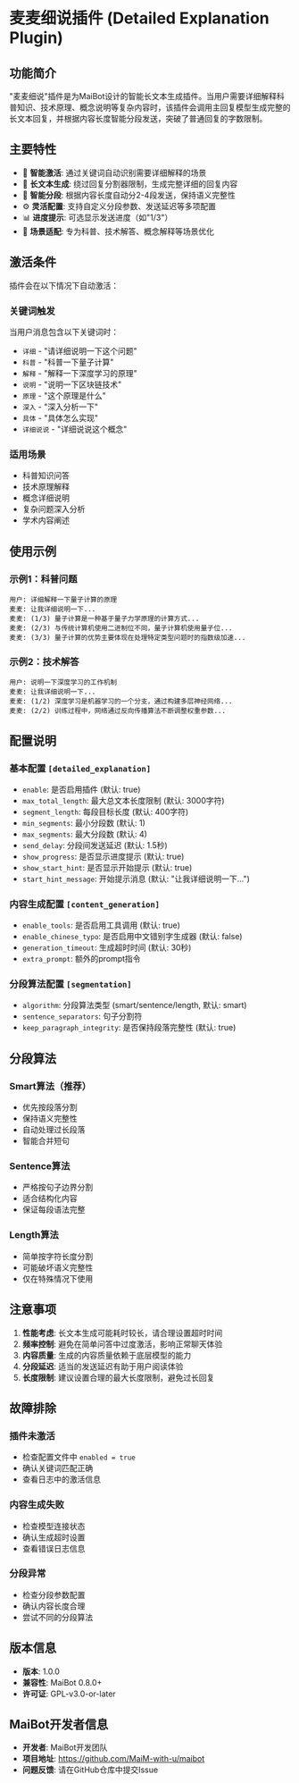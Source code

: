 # 麦麦细说插件 (Detailed Explanation Plugin)

## 功能简介

"麦麦细说"插件是为MaiBot设计的智能长文本生成插件。当用户需要详细解释科普知识、技术原理、概念说明等复杂内容时，该插件会调用主回复模型生成完整的长文本回复，并根据内容长度智能分段发送，突破了普通回复的字数限制。

## 主要特性

- 🧠 **智能激活**: 通过关键词自动识别需要详细解释的场景
- 📝 **长文本生成**: 绕过回复分割器限制，生成完整详细的回复内容
- 🔄 **智能分段**: 根据内容长度自动分2-4段发送，保持语义完整性
- ⚙️ **灵活配置**: 支持自定义分段参数、发送延迟等多项配置
- 📊 **进度提示**: 可选显示发送进度（如"1/3"）
- 🎯 **场景适配**: 专为科普、技术解答、概念解释等场景优化

## 激活条件

插件会在以下情况下自动激活：

### 关键词触发
当用户消息包含以下关键词时：
- `详细` - "请详细说明一下这个问题"
- `科普` - "科普一下量子计算"
- `解释` - "解释一下深度学习的原理"
- `说明` - "说明一下区块链技术"
- `原理` - "这个原理是什么"
- `深入` - "深入分析一下"
- `具体` - "具体怎么实现"
- `详细说说` - "详细说说这个概念"

### 适用场景
- 科普知识问答
- 技术原理解释
- 概念详细说明
- 复杂问题深入分析
- 学术内容阐述

## 使用示例

### 示例1：科普问题
```
用户: 详细解释一下量子计算的原理
麦麦: 让我详细说明一下...
麦麦: (1/3) 量子计算是一种基于量子力学原理的计算方式...
麦麦: (2/3) 与传统计算机使用二进制位不同，量子计算机使用量子位...
麦麦: (3/3) 量子计算的优势主要体现在处理特定类型问题时的指数级加速...
```

### 示例2：技术解答
```
用户: 说明一下深度学习的工作机制
麦麦: 让我详细说明一下...
麦麦: (1/2) 深度学习是机器学习的一个分支，通过构建多层神经网络...
麦麦: (2/2) 训练过程中，网络通过反向传播算法不断调整权重参数...
```

## 配置说明

### 基本配置 `[detailed_explanation]`

- `enable`: 是否启用插件 (默认: true)
- `max_total_length`: 最大总文本长度限制 (默认: 3000字符)
- `segment_length`: 每段目标长度 (默认: 400字符)
- `min_segments`: 最小分段数 (默认: 1)
- `max_segments`: 最大分段数 (默认: 4)
- `send_delay`: 分段间发送延迟 (默认: 1.5秒)
- `show_progress`: 是否显示进度提示 (默认: true)
- `show_start_hint`: 是否显示开始提示 (默认: true)
- `start_hint_message`: 开始提示消息 (默认: "让我详细说明一下...")

### 内容生成配置 `[content_generation]`

- `enable_tools`: 是否启用工具调用 (默认: true)
- `enable_chinese_typo`: 是否启用中文错别字生成器 (默认: false)
- `generation_timeout`: 生成超时时间 (默认: 30秒)
- `extra_prompt`: 额外的prompt指令

### 分段算法配置 `[segmentation]`

- `algorithm`: 分段算法类型 (smart/sentence/length, 默认: smart)
- `sentence_separators`: 句子分割符
- `keep_paragraph_integrity`: 是否保持段落完整性 (默认: true)

## 分段算法

### Smart算法（推荐）
- 优先按段落分割
- 保持语义完整性
- 自动处理过长段落
- 智能合并短句

### Sentence算法
- 严格按句子边界分割
- 适合结构化内容
- 保证每段语法完整

### Length算法
- 简单按字符长度分割
- 可能破坏语义完整性
- 仅在特殊情况下使用

## 注意事项

1. **性能考虑**: 长文本生成可能耗时较长，请合理设置超时时间
2. **频率控制**: 避免在简单问答中过度激活，影响正常聊天体验
3. **内容质量**: 生成的内容质量依赖于底层模型的能力
4. **分段延迟**: 适当的发送延迟有助于用户阅读体验
5. **长度限制**: 建议设置合理的最大长度限制，避免过长回复

## 故障排除

### 插件未激活
- 检查配置文件中 `enabled = true`
- 确认关键词匹配正确
- 查看日志中的激活信息

### 内容生成失败
- 检查模型连接状态
- 确认生成超时设置
- 查看错误日志信息

### 分段异常
- 检查分段参数配置
- 确认内容长度合理
- 尝试不同的分段算法

## 版本信息

- **版本**: 1.0.0
- **兼容性**: MaiBot 0.8.0+
- **许可证**: GPL-v3.0-or-later

## MaiBot开发者信息

- **开发者**: MaiBot开发团队
- **项目地址**: https://github.com/MaiM-with-u/maibot
- **问题反馈**: 请在GitHub仓库中提交Issue
